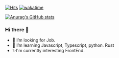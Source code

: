 
[![Hits](https://hits.seeyoufarm.com/api/count/incr/badge.svg?url=https%3A%2F%2Fgithub.com%2Fnerdchanii&count_bg=%2379C83D&title_bg=%23555555&icon=github.svg&icon_color=%23E7E7E7&title=hits&edge_flat=false)](https://hits.seeyoufarm.com)
[![wakatime](https://wakatime.com/badge/user/93533dd6-6385-422a-b0e3-515c7dd78a33.svg)](https://wakatime.com/@93533dd6-6385-422a-b0e3-515c7dd78a33)

[![Anurag's GitHub stats](https://github-readme-stats.vercel.app/api?username=nerdchanii&count_private=true&&theme=onedark&show_icons=true&icon_color=4a3)](https://github.com/anuraghazra/github-readme-stats)

<!--
**narongchan/narongchan** is a ✨ _special_ ✨ repository because its `README.md` (this file) appears on your GitHub profile.
-->

### Hi there 👋
- 🔭 I’m looking for Job.
- 🌱 I’m learning Javascript, Typescript, python. Rust
- ✨I'm currently interesting FrontEnd.



